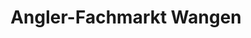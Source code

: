 ---
title: "Angler-Fachmarkt Wangen"
url: /wangen-im-allgaeu/angler-fachmarkt-wangen/
shop: Outdoor
---